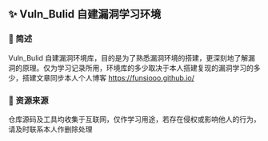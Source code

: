 ## ✨ Vuln_Bulid 自建漏洞学习环境

### 📑 简述
Vuln_Bulid 自建漏洞环境库，目的是为了熟悉漏洞环境的搭建，更深刻地了解漏洞的原理。仅为学习记录所用，环境库的多少取决于本人搭建复现的漏洞学习的多少，搭建文章同步本人个人博客 https://funsiooo.github.io/


### 📢 资源来源
仓库源码及工具均收集于互联网，仅作学习用途，若存在侵权或影响他人的行为，请及时联系本人作删除处理

